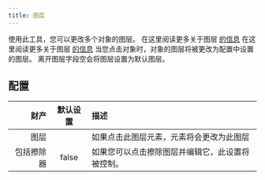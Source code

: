 ```yaml
---
title: 图层
---
```


使用此工具，您可以更改多个对象的图层。 在这里阅读更多关于图层 [的信息](../layers.md) 在这里阅读更多关于图层 [的信息](../layers.md) 当您点击对象时，对象的图层将被更改为配置中设置的图层。 离开图层字段空会将图层设置为默认图层。

## 配置

|    财产 | 默认设置  | 描述                       |
| -----:|:-----:|:------------------------ |
|    图层 |       | 如果点击此图层元素，元素将会更改为此图层     |
| 包括擦除器 | false | 如果您可以点击擦除图层并编辑它，此设置将被控制。 |
